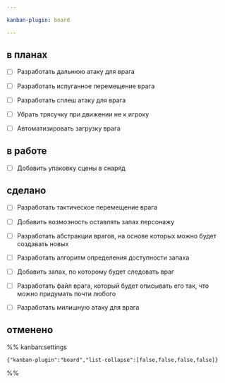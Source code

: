 ```yaml
---

kanban-plugin: board

---
```


## в планах

- [ ] Разработать дальнюю атаку для врага
- [ ] Разработать испуганное перемещение врага
- [ ] Разработать сплеш атаку для врага
- [ ] Убрать трясучку при движении не к игроку
- [ ] Автоматизировать загрузку врага


## в работе

- [ ] Добавить упаковку сцены в снаряд


## сделано

- [ ] Разработать тактическое перемещение врага
- [ ] Добавить возмоэность оставлять запах персонажу
- [ ] Разработать абстракции врагов, на основе которых можно будет создавать новых
- [ ] Разработать алгоритм определения доступности запаха
- [ ] Добавить запах, по которому будет следовать враг
- [ ] Разработать файл врага, который будет описывать его так, что можно придумать почти любого
- [ ] Разработать милишную атаку для врага


## отменено





%% kanban:settings
```
{"kanban-plugin":"board","list-collapse":[false,false,false,false]}
```
%%